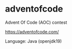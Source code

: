 # adventofcode

Advent Of Code (AOC) contest

https://adventofcode.com/

Language: Java (openjdk19)
